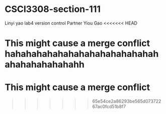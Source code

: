 # CSCI3308-section-111
Linyi yao lab4 version control
Partner Yiou Gao
<<<<<<< HEAD

This might cause a merge conflict
hahahahahahahahahahahahahahahahahahahahahahh
=======
# This might cause a merge conflict
>>>>>>> 65e54ce2a86293be565d07372267ac0fcd51b8f7
